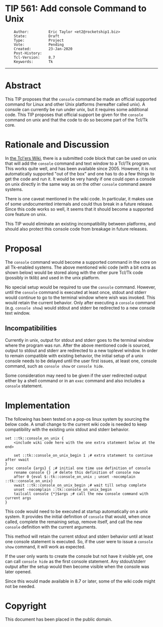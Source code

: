 # TIP 561: Add console Command to Unix
        Author:         Eric Taylor <et2@rocketship1.biz>
        State:          Draft
        Type:           Project
        Vote:           Pending
        Created:        23-Jan-2020
        Post-History:
        Tcl-Version:    8.7
        Keywords:       Tk
-----

# Abstract

This TIP proposes that the `console` command be made an official supported
command for Linux and other Unix platforms (hereafter called unix). A console
can currently be run under unix, but it requires some additional code. This
TIP proposes that official support be given for the `console` command on unix
and that the code to do so become part of the Tcl/Tk core.

# Rationale and Discussion

In [the Tcl'ers Wiki](https://wiki.tcl-lang.org/page/console+for+Unix), there
is a submitted code block that can be used on unix that will add the `console`
command and text window to a Tcl/Tk program. This works quite well, and has
been available since 2005. However, it is not automatically supported "out of
the box" and one has to do a few things to get the code and run it. It would
be very handy if one could open a console on unix directly in the same way as
on the other `console` command aware systems.

There is one caveat mentioned in the wiki code. In particular, it makes use of
some undocumented internals and could thus break in a future release. Since
this code works so well, it seems that it should become a supported core
feature on unix.

This TIP would eliminate an existing incompatibility between platforms, and
should also protect this console code from breakage in future releases.

# Proposal

The `console` command would become a supported command in the core on all
Tk-enabled systems. The above mentioned wiki code (with a bit extra as shown
below) would be stored along with the other pure Tcl/Tk code (possibly in
tklib) and used in the unix platform.

No special setup would be required to use the `console` command. However,
until the `console` command is executed at least once, stdout and stderr would
continue to go to the terminal window where wish was invoked. This would
retain the current behavior. Only after executing a `console` command (e.g.
`console show`) would stdout and stderr be redirected to a new console text
window.

## Incompatibilities

Currently in unix, output for stdout and stderr goes to the terminal window
where the program was run. After the above mentioned code is sourced, output
to stdout and stderr are redirected to a new toplevel window. In order to
remain compatible with existing behavior, the initial setup of a unix console
needs to be delayed until the user first issues, at least one, console
command, such as `console show` or `console hide`.

Some consideration may need to be given if the user redirected output either
by a shell command or in an `exec` command and also includes a `console`
statement.

# Implementation

The following has been tested on a pop-os linux system by sourcing the below
code. A small change to the current wiki code is needed to keep compatibility
with the existing unix stdout and stderr behavior.

    set ::tk::console_on_unix {
        <include wiki code here with the one extra statement below at the end>
    
        set ::tk::console_on_unix_begin 1 ;# extra statement to continue after vwait
    }
    proc console {args} { ;# initial one time use definition of console
        rename console {} ;# delete this definition of console now
        after 0 {eval $::tk::console_on_unix ; unset -nocomplain ::tk::console_on_unix}
        vwait ::tk::console_on_unix_begin ;# wait till setup complete
        unset -nocomplain ::tk::console_on_unix_begin
        tailcall console {*}$args ;# call the new console command with current args
    }

This code would need to be executed at startup automatically on a unix system.
It provides the initial definition of `console` that would, when once called,
complete the remaining setup, remove itself, and call the new `console`
definition with the current arguments.

This method will retain the current stdout and stderr behavior until at least
one console statement is executed. So, if the user were to issue a `console
show` command, it will work as expected.

If the user only wants to create the console but not have it visible yet, one
can call `console hide` as the first console statement. Any stdout/stderr
output after the setup would then become visible when the console was later
opened.

Since this would made available in 8.7 or later, some of the wiki code might
not be needed.

# Copyright

This document has been placed in the public domain. 
